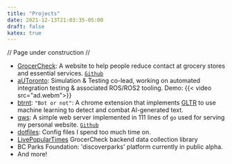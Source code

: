 ```yaml
---
title: "Projects"
date: 2021-12-13T21:03:35-05:00
draft: false
katex: true
---
```


// Page under construction // 

- [GrocerCheck](https://grocercheck.ca/): A website to help people reduce contact at grocery stores and essential services. [`Github`](https://github.com/GrocerCheck/GrocerCheck)
- [aUToronto](https://www.autodrive.utoronto.ca/): Simulation & Testing co-lead, working on automated integration testing & associated ROS/ROS2 tooling. Demo:
{{< video src="ad.webm">}}
- [btrnt](https://github.com/btrnt): `"Bot or not"`: A chrome extension that implements [GLTR](http://gltr.io/) to use machine learning to detect and combat AI-generated text.
- [gws](https://chenbrian.ca/posts/2021/12/go-web-server/): A simple web server implemented in 111 lines of `go` used for serving my personal website. [`Github`](https://github.com/ihasdapie/gws)
- [dotfiles](https://github.com/ihasdapie/dotfiles): Config files I spend too much time on.
- [LivePopularTimes](https://github.com/GrocerCheck/LivePopularTimes) GrocerCheck backend data collection library
- BC Parks Foundation: 'discoverparks' platform currently in public alpha.
- And more!





